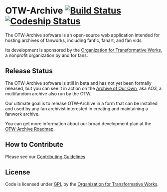 OTW-Archive [![Build Status](https://travis-ci.org/otwcode/otwarchive.png)](https://travis-ci.org/otwcode/otwarchive) [![Codeship Status](https://www.codeship.io/projects/1f7468f0-7e15-0131-c059-7a8d26daf885/status?branch=master)](https://www.codeship.io/projects/14476)
=========

The OTW-Archive software is an open-source web application intended for hosting archives
of fanworks, including fanfic, fanart, and fan vids. 

Its development is sponsored by
the [Organization for Transformative Works](http://transformativeworks.org), a nonprofit
organization by and for fans.

Release Status
---------

The OTW-Archive software is still in beta and has not yet been formally released, but you
can see it in action on the [Archive of Our Own](http://archiveofourown.org), aka AO3, a
multifandom archive also run by the OTW.

Our ultimate goal is to release OTW-Archive in a form that can be installed and used by
any fan archivist interested in creating and maintaining a fanwork archive.

You can get more information about
our broad development plan at the [OTW-Archive Roadmap](http://transformativeworks.org/projects/archive).

How to Contribute
----------

Please see our [Contributing Guidelines](https://github.com/otwcode/otwarchive/blob/master/CONTRIBUTING.md)

License
----------

Code is licensed under [GPL](http://www.gnu.org/licenses/gpl-2.0.html) by the [Organization for Transformative Works](http://transformativeworks.org).
